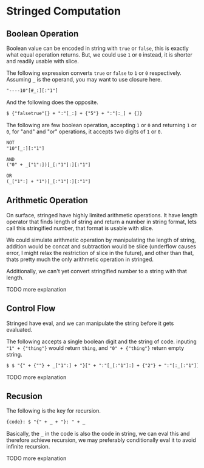 # Stringed Computation

## Boolean Operation

Boolean value can be encoded in string with `true` or `false`, this is exactly what equal operation returns. But, we could use `1` or `0` instead, it is shorter and readily usable with slice.

The following expression converts `true` or `false` to `1` or `0` respectively. Assuming `_` is the operand, you may want to use closure here.

```txt
"----10"[#_:][:"1"]
```

And the following does the opposite.

```txt
$ {"falsetrue"[} + ":"[_:] + {"5"} + ":"[:_] + {]}
```

The following are few boolean operation, accepting `1` or `0` and returning `1` or `0`, for "and" and "or" operations, it accepts two digits of `1` or `0`.

```txt
NOT
"10"[_:][:"1"]

AND
("0" + _["1":])[_[:"1"]:][:"1"]

OR
(_["1":] + "1")[_[:"1"]:][:"1"]
```

## Arithmetic Operation

On surface, stringed have highly limited arithmetic operations. It have length operator that finds length of string and return a number in string format, lets call this stringified number, that format is usable with slice.

We could simulate arithmetic operation by manipulating the length of string, addition would be concat and subtraction would be slice (underflow causes error, I might relax the restriction of slice in the future), and other than that, thats pretty much the only arithmetic operation in stringed.

Additionally, we can't yet convert stringified number to a string with that length.

TODO more explanation

## Control Flow

Stringed have eval, and we can manipulate the string before it gets evaluated.

The following accepts a single boolean digit and the string of code. inputing `"1" + {"thing"}` would return `thing`, and `"0" + {"thing"}` return empty string.

```txt
$ $ "{" + {""} + _["1":] + "}[" + ":"[_[:"1"]:] + {"2"} + ":"[:_[:"1"]] + "]"
```

TODO more explanation

## Recusion

The following is the key for recursion.

```txt
{code}: $ "{" + _ + "}: " + _
```

Basically, the `_` in the code is also the code in string, we can eval this and therefore achieve recursion, we may preferably conditionally eval it to avoid infinite recursion.

TODO more explanation
